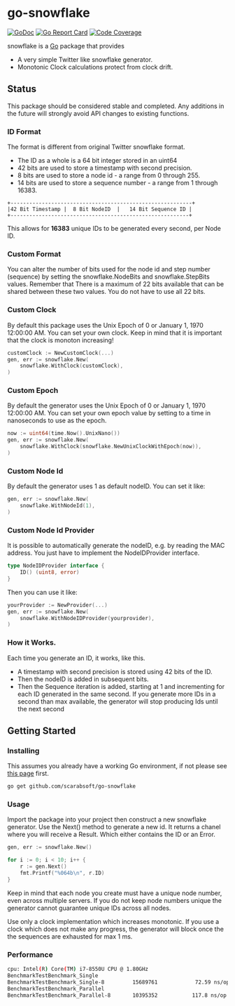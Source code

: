go-snowflake
====
[![GoDoc](https://godoc.org/github.com/scarabsoft/go-snowflake?status.svg)](https://godoc.org/github.com/scarabsoft/go-snowflake) 
[![Go Report Card](https://goreportcard.com/badge/github.com/scarabsoft/go-snowflake)](https://goreportcard.com/report/github.com/scarabsoft/go-snowflake)
[![Code Coverage](https://codecov.io/gh/scarabsoft/go-snowflake/branch/main/graph/badge.svg)](https://codecov.io/gh/scarabsoft/go-snowflake)

snowflake is a [Go](https://golang.org/) package that provides
* A very simple Twitter like snowflake generator.
* Monotonic Clock calculations protect from clock drift.

## Status
This package should be considered stable and completed.  Any additions in the 
future will strongly avoid API changes to existing functions. 
  
### ID Format
The format is different from original Twitter snowflake format.
* The ID as a whole is a 64 bit integer stored in an uint64
* 42 bits are used to store a timestamp with second precision.
*  8 bits are used to store a node id - a range from 0 through 255.
* 14 bits are used to store a sequence number - a range from 1 through 16383.

```
+----------------------------------------------------------+
|42 Bit Timestamp |  8 Bit NodeID  |   14 Bit Sequence ID |
+---------------------------------------------------------+
```

This allows for **16383** unique IDs to be generated every second, per Node ID.

### Custom Format
You can alter the number of bits used for the node id and step number (sequence)
by setting the snowflake.NodeBits and snowflake.StepBits values.  Remember that
There is a maximum of 22 bits available that can be shared between these two 
values. You do not have to use all 22 bits.

### Custom Clock
By default this package uses the Unix Epoch of 0 or January 1, 1970 12:00:00 AM.
You can set your own clock. Keep in mind that it is important that the clock is monoton increasing!

```go
customClock := NewCustomClock(...)
gen, err := snowflake.New(
    snowflake.WithClock(customClock),
)
```

### Custom Epoch
By default the generator uses the Unix Epoch of 0 or January 1, 1970 12:00:00 AM.
You can set your own epoch value by setting to a time in nanoseconds 
to use as the epoch.

```go
now := uint64(time.Now().UnixNano())
gen, err := snowflake.New(
    snowflake.WithClock(snowflake.NewUnixClockWithEpoch(now)),
)
```

### Custom Node Id
By default the generator uses 1 as default nodeID. You can set it like:
```go
gen, err := snowflake.New(
    snowflake.WithNodeId(1),
)
```
### Custom Node Id Provider
It is possible to automatically generate the nodeID, e.g. by reading the MAC address. You just have to implement the NodeIDProvider interface.
```go
type NodeIDProvider interface {
	ID() (uint8, error)
}
```
Then you can use it like:
```go
yourProvider := NewProvider(...)
gen, err := snowflake.New(
    snowflake.WithNodeIDProvider(yourprovider),
)
```


### How it Works.
Each time you generate an ID, it works, like this.
* A timestamp with second precision is stored using 42 bits of the ID.
* Then the nodeID is added in subsequent bits.
* Then the Sequence iteration is added, starting at 1 and incrementing for each ID generated in the same second.
 If you generate more IDs in a second than max available, the generator will stop producing Ids until the next second 
 

## Getting Started

### Installing

This assumes you already have a working Go environment, if not please see
[this page](https://golang.org/doc/install) first.

```sh
go get github.com/scarabsoft/go-snowflake
```


### Usage

Import the package into your project then construct a new snowflake generator. Use the Next() method to generate
a new id. It returns a chanel where you will receive a Result. Which either contains the ID or an Error.

```go
gen, err := snowflake.New()

for i := 0; i < 10; i++ {
    r := gen.Next()
    fmt.Printf("%064b\n", r.ID)
}
```
 
Keep in mind that each node you create must have a unique node number, even 
across multiple servers.  If you do not keep node numbers unique the generator 
cannot guarantee unique IDs across all nodes.

Use only a clock implementation which increases monotonic. If you use a clock which does not make any progress, the generator
will block once the the sequences are exhausted for max 1 ms.

### Performance

```bash
cpu: Intel(R) Core(TM) i7-8550U CPU @ 1.80GHz
BenchmarkTestBenchmark_Single
BenchmarkTestBenchmark_Single-8     	15689761	        72.59 ns/op
BenchmarkTestBenchmark_Parallel
BenchmarkTestBenchmark_Parallel-8   	10395352	       117.8 ns/op
```

